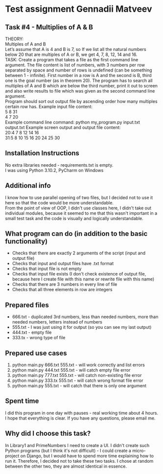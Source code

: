 # Test assignment Gennadii Matveev #

## Task #4 - Multiplies of A & B ##

THEORY:  
Multiples of A and B  
Let’s assume that A is 4 and B is 7, so
If we list all the natural numbers below 20 that are multiples of A or B, 
we get 4, 7, 8, 12, 14 and 16.  
TASK:
Create a program that takes a file as the first command line argument. The file content is list of
numbers, with 3 numbers per row separated by space and number of rows is undefined (can
be something between 1 - infinite). First number in a row is A and the second is B, third one is
the goal number (as in theorem 20). The program has to search all multiples of A and B which
are below the third number, print it out to screen and also write results to file which was given
as the second command line argument.  
Program should sort out output file by ascending order how many multiples certain row has.
Example input file content:  
5 8 31  
4 7 20  
Example command line command: python my_program.py input.txt output.txt
Example screen output and output file content:  
20:4 7 8 12 14 16  
31:5 8 10 15 16 20 24 25 30

## Installation Instructions ##
No extra libraries needed - requirements.txt is empty.  
I was using Python 3.10.2, PyCharm on Windows

## Additional info ##

I know how to use parallel opening of two files, but I decided not to use it here 
so that the code would be more understandable.  
From the point of view of OOP, I didn't use classes here, I didn't take out individual 
modules, because it seemed to me that this wasn't important in a small test task and the 
code is visually and logically understandable.

## What program can do (in addition to the basic functionality) ##
* Checks that there are exactly 2 arguments of the script (input and output file) 
* Checks that input and output files have .txt format
* Checks that input file is not empty
* Checks that input file exists (I don't check existence of output file, because here I 
create file with this name or rewrite file with this name)
* Checks that there are 3 numbers in every line of file
* Checks that all three elements in row are integers

## Prepared files ##
* 666.txt - duplicated 3rd numbers, less than needed numbers, 
more than needed numbers, letters instead of numbers
* 555.txt - I was just using it for output (so you can see my last output)
* 444.txt - empty file
* 333.tx - wrong type of file

## Prepared use cases ##
1) python main.py 666.txt 555.txt - will work correctly and list errors
2) python main.py 444.txt 555.txt - will catch empty file error
3) python main.py 777.txt 555.txt - will catch non-existing file error
4) python main.py 333.tx 555.txt - will catch wrong format file error
5) python main.py 555.txt - will catch that there is only one argument

## Spent time ##
I did this program in one day with pauses - real working time about 4 hours.  
I hope that everything is clear. If you have any questions, please email me.

## Why did I choose this task? ##
In Library1 and PrimeNumbers I need to create a UI. 
I didn't create such Python programs (but I think it's not difficult) - I could 
create a micro-project on Django, but I would have to spend more 
time explaining how to run it. Therefore, I decided not to take these two tasks. 
I chose at random between the other two, they are almost identical in essence. 